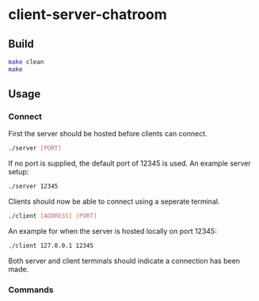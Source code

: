 # client-server-chatroom

## Build

```bash
make clean
make
```
## Usage

### Connect

First the server should be hosted before clients can connect.
```bash
./server [PORT]
```
If no port is supplied, the default port of 12345 is used. An example server setup:
```bash
./server 12345
```

Clients should now be able to connect using a seperate terminal.
```bash
./client [ADDRESS] [PORT]
```
An example for when the server is hosted locally on port 12345:
```bash
./client 127.0.0.1 12345
```

Both server and client terminals should indicate a connection has been made. 

### Commands
